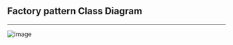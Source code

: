 ## Factory pattern Class Diagram
--------------------------------

![image](https://github.com/user-attachments/assets/e11038df-e9e2-415e-afb9-d594ff8f496e)
